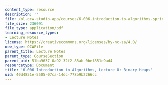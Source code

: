 ```yaml
---
content_type: resource
description: ''
file: /ol-ocw-studio-app/courses/6-006-introduction-to-algorithms-spring-2020/40d4851e550507ca14dc778b9b2266cc_MIT6_006S20_lec8.pdf
file_size: 236091
file_type: application/pdf
learning_resource_types:
- Lecture Notes
license: https://creativecommons.org/licenses/by-nc-sa/4.0/
ocw_type: OCWFile
parent_title: Lecture Notes
parent_type: CourseSection
parent_uid: 51ba9637-0a92-32f2-88ab-0bef851c9ad4
resourcetype: Document
title: '6.006 Introduction to Algorithms, Lecture 8: Binary Heaps'
uid: 40d4851e-5505-07ca-14dc-778b9b2266cc
---
```


